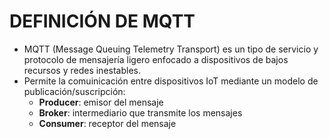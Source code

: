 # DEFINICIÓN DE MQTT
- MQTT (Message Queuing Telemetry Transport) es un tipo de servicio y protocolo de mensajería ligero enfocado a dispositivos de bajos recursos y redes inestables.
- Permite la comuinicación entre dispositivos IoT mediante un modelo de publicación/suscripción:
  - **Producer**: emisor del mensaje
  - **Broker**: intermediario que transmite los mensajes
  - **Consumer**: receptor del mensaje
